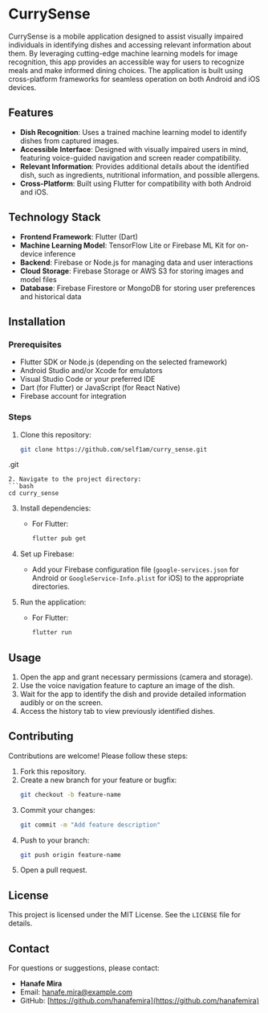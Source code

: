 # CurrySense

CurrySense is a mobile application designed to assist visually impaired individuals in identifying dishes and accessing relevant information about them. By leveraging cutting-edge machine learning models for image recognition, this app provides an accessible way for users to recognize meals and make informed dining choices. The application is built using cross-platform frameworks for seamless operation on both Android and iOS devices.

## Features

- **Dish Recognition**: Uses a trained machine learning model to identify dishes from captured images.
- **Accessible Interface**: Designed with visually impaired users in mind, featuring voice-guided navigation and screen reader compatibility.
- **Relevant Information**: Provides additional details about the identified dish, such as ingredients, nutritional information, and possible allergens.
- **Cross-Platform**: Built using Flutter for compatibility with both Android and iOS.

## Technology Stack

- **Frontend Framework**: Flutter (Dart) 
- **Machine Learning Model**: TensorFlow Lite or Firebase ML Kit for on-device inference
- **Backend**: Firebase or Node.js for managing data and user interactions
- **Cloud Storage**: Firebase Storage or AWS S3 for storing images and model files
- **Database**: Firebase Firestore or MongoDB for storing user preferences and historical data

## Installation

### Prerequisites
- Flutter SDK or Node.js (depending on the selected framework)
- Android Studio and/or Xcode for emulators
- Visual Studio Code or your preferred IDE
- Dart (for Flutter) or JavaScript (for React Native)
- Firebase account for integration

### Steps
1. Clone this repository:
   ```bash
   git clone https://github.com/self1am/curry_sense.git
.git
   ```
2. Navigate to the project directory:
   ```bash
   cd curry_sense

   ```
3. Install dependencies:
   - For Flutter:
     ```bash
     flutter pub get
     ```

4. Set up Firebase:
   - Add your Firebase configuration file (`google-services.json` for Android or `GoogleService-Info.plist` for iOS) to the appropriate directories.
5. Run the application:
   - For Flutter:
     ```bash
     flutter run
     ```

## Usage

1. Open the app and grant necessary permissions (camera and storage).
2. Use the voice navigation feature to capture an image of the dish.
3. Wait for the app to identify the dish and provide detailed information audibly or on the screen.
4. Access the history tab to view previously identified dishes.

## Contributing

Contributions are welcome! Please follow these steps:

1. Fork this repository.
2. Create a new branch for your feature or bugfix:
   ```bash
   git checkout -b feature-name
   ```
3. Commit your changes:
   ```bash
   git commit -m "Add feature description"
   ```
4. Push to your branch:
   ```bash
   git push origin feature-name
   ```
5. Open a pull request.

## License

This project is licensed under the MIT License. See the `LICENSE` file for details.

## Contact

For questions or suggestions, please contact:
- **Hanafe Mira**
- Email: hanafe.mira@example.com
- GitHub: [https://github.com/hanafemira](https://github.com/hanafemira)

